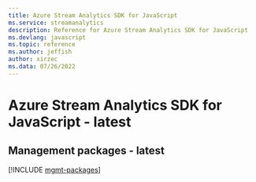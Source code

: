 ```yaml
---
title: Azure Stream Analytics SDK for JavaScript
ms.service: streamanalytics
description: Reference for Azure Stream Analytics SDK for JavaScript
ms.devlang: javascript
ms.topic: reference
ms.author: jeffish
author: xirzec
ms.data: 07/26/2022
---
```

# Azure Stream Analytics SDK for JavaScript - latest

## Management packages - latest
[!INCLUDE [mgmt-packages](stream-analytics-mgmt-index.md)]